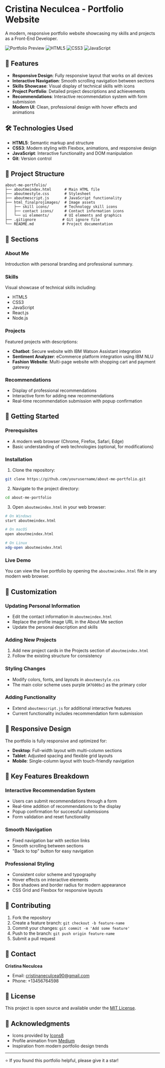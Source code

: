 # Cristina Neculcea - Portfolio Website

A modern, responsive portfolio website showcasing my skills and projects as a Front-End Developer.

![Portfolio Preview](https://img.shields.io/badge/Status-Live-brightgreen)
![HTML5](https://img.shields.io/badge/HTML5-E34F26?style=flat&logo=html5&logoColor=white)
![CSS3](https://img.shields.io/badge/CSS3-1572B6?style=flat&logo=css3&logoColor=white)
![JavaScript](https://img.shields.io/badge/JavaScript-F7DF1E?style=flat&logo=javascript&logoColor=black)

## 🚀 Features

- **Responsive Design**: Fully responsive layout that works on all devices
- **Interactive Navigation**: Smooth scrolling navigation between sections
- **Skills Showcase**: Visual display of technical skills with icons
- **Project Portfolio**: Detailed project descriptions and achievements
- **Recommendations**: Interactive recommendation system with form submission
- **Modern UI**: Clean, professional design with hover effects and animations

## 🛠️ Technologies Used

- **HTML5**: Semantic markup and structure
- **CSS3**: Modern styling with Flexbox, animations, and responsive design
- **JavaScript**: Interactive functionality and DOM manipulation
- **Git**: Version control

## 📁 Project Structure

```
about-me-portfolio/
├── aboutmeindex.html      # Main HTML file
├── aboutmestyle.css       # Stylesheet
├── aboutmescript.js       # JavaScript functionality
├── html_finalprojimages/  # Image assets
│   ├── skill icons/       # Technology skill icons
│   ├── contact icons/     # Contact information icons
│   └── ui elements/       # UI elements and graphics
├── .gitignore            # Git ignore file
└── README.md             # Project documentation
```

## 🎯 Sections

### About Me
Introduction with personal branding and professional summary.

### Skills
Visual showcase of technical skills including:
- HTML5
- CSS3
- JavaScript
- React.js
- Node.js

### Projects
Featured projects with descriptions:
- **Chatbot**: Secure website with IBM Watson Assistant integration
- **Sentiment Analyzer**: eCommerce platform integration using IBM NLU
- **Fashion Website**: Multi-page website with shopping cart and payment gateway

### Recommendations
- Display of professional recommendations
- Interactive form for adding new recommendations
- Real-time recommendation submission with popup confirmation

## 🚀 Getting Started

### Prerequisites
- A modern web browser (Chrome, Firefox, Safari, Edge)
- Basic understanding of web technologies (optional, for modifications)

### Installation

1. Clone the repository:
```bash
git clone https://github.com/yourusername/about-me-portfolio.git
```

2. Navigate to the project directory:
```bash
cd about-me-portfolio
```

3. Open `aboutmeindex.html` in your web browser:
```bash
# On Windows
start aboutmeindex.html

# On macOS
open aboutmeindex.html

# On Linux
xdg-open aboutmeindex.html
```

### Live Demo
You can view the live portfolio by opening the `aboutmeindex.html` file in any modern web browser.

## 🎨 Customization

### Updating Personal Information
- Edit the contact information in `aboutmeindex.html`
- Replace the profile image URL in the About Me section
- Update the personal description and skills

### Adding New Projects
1. Add new project cards in the Projects section of `aboutmeindex.html`
2. Follow the existing structure for consistency

### Styling Changes
- Modify colors, fonts, and layouts in `aboutmestyle.css`
- The main color scheme uses purple (`#7600bc`) as the primary color

### Adding Functionality
- Extend `aboutmescript.js` for additional interactive features
- Current functionality includes recommendation form submission

## 📱 Responsive Design

The portfolio is fully responsive and optimized for:
- **Desktop**: Full-width layout with multi-column sections
- **Tablet**: Adjusted spacing and flexible grid layouts
- **Mobile**: Single-column layout with touch-friendly navigation

## 🌟 Key Features Breakdown

### Interactive Recommendation System
- Users can submit recommendations through a form
- Real-time addition of recommendations to the display
- Popup confirmation for successful submissions
- Form validation and reset functionality

### Smooth Navigation
- Fixed navigation bar with section links
- Smooth scrolling between sections
- "Back to top" button for easy navigation

### Professional Styling
- Consistent color scheme and typography
- Hover effects on interactive elements
- Box shadows and border radius for modern appearance
- CSS Grid and Flexbox for responsive layouts

## 🤝 Contributing

1. Fork the repository
2. Create a feature branch: `git checkout -b feature-name`
3. Commit your changes: `git commit -m 'Add some feature'`
4. Push to the branch: `git push origin feature-name`
5. Submit a pull request

## 📧 Contact

**Cristina Neculcea**
- Email: cristinaneculcea90@gmail.com
- Phone: +13456764598

## 📄 License

This project is open source and available under the [MIT License](LICENSE).

## 🙏 Acknowledgments

- Icons provided by [Icons8](https://icons8.com/)
- Profile animation from [Medium](https://miro.medium.com/)
- Inspiration from modern portfolio design trends

---

⭐ If you found this portfolio helpful, please give it a star!